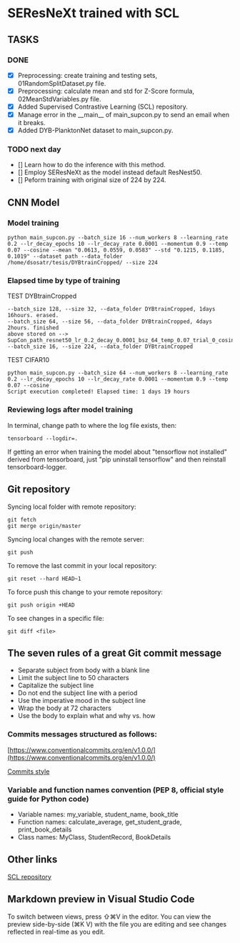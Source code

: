 # SEResNeXt trained with SCL

## TASKS

### DONE
- [x] Preprocessing: create training and testing sets, 01RandomSplitDataset.py file.
- [x] Preprocessing: calculate mean and std for Z-Score formula, 02MeanStdVariables.py file.
- [x] Added Supervised Contrastive Learning (SCL) repository.
- [x] Manage error in the \_\_main\_\_ of main_supcon.py to send an email when it breaks.
- [x] Added DYB-PlanktonNet dataset to main_supcon.py.
	
### TODO next day
- [] Learn how to do the inference with this method.
- [] Employ SEResNeXt as the model instead default ResNest50.
- [] Peform training with original size of 224 by 224.

## CNN Model

### Model training

	python main_supcon.py --batch_size 16 --num_workers 8 --learning_rate 0.2 --lr_decay_epochs 10 --lr_decay_rate 0.0001 --momentum 0.9 --temp 0.07 --cosine --mean "0.0613, 0.0559, 0.0583" --std "0.1215, 0.1185, 0.1019" --dataset path --data_folder /home/dsosatr/tesis/DYBtrainCropped/ --size 224

### Elapsed time by type of training

TEST DYBtrainCropped

	--batch_size 128, --size 32, --data_folder DYBtrainCropped, 1days 16hours. erased.
	--batch_size 64, --size 56, --data_folder DYBtrainCropped, 4days 2hours. finished
	above stored on --> SupCon_path_resnet50_lr_0.2_decay_0.0001_bsz_64_temp_0.07_trial_0_cosine_warm
	--batch_size 16, --size 224, --data_folder DYBtrainCropped

TEST CIFAR10

	python main_supcon.py --batch_size 64 --num_workers 8 --learning_rate 0.2 --lr_decay_epochs 10 --lr_decay_rate 0.0001 --momentum 0.9 --temp 0.07 --cosine
	Script execution completed! Elapsed time: 1 days 19 hours

### Reviewing logs after model training

In terminal, change path to where the log file exists, then:

	tensorboard --logdir=.

If getting an error when training the model about "tensorflow not installed" derived from tensorboard, just "pip uninstall tensorflow" and then reinstall tensorboard-logger.

## Git repository
Syncing local folder with remote repository:

	git fetch
	git merge origin/master

Syncing local changes with the remote server:

	git push

To remove the last commit in your local repository:

	git reset --hard HEAD~1

To force push this change to your remote repository:

	git push origin +HEAD

To see changes in a specific file:

	git diff <file>

## The seven rules of a great Git commit message

* Separate subject from body with a blank line
* Limit the subject line to 50 characters
* Capitalize the subject line
* Do not end the subject line with a period
* Use the imperative mood in the subject line
* Wrap the body at 72 characters
* Use the body to explain what and why vs. how

### Commits messages structured as follows:
[https://www.conventionalcommits.org/en/v1.0.0/](https://www.conventionalcommits.org/en/v1.0.0/)

[Commits style](https://chris.beams.io/posts/git-commit/)

### Variable and function names convention (PEP 8, official style guide for Python code)
* Variable names: my_variable, student_name, book_title
* Function names: calculate_average, get_student_grade, print_book_details
* Class names: MyClass, StudentRecord, BookDetails

## Other links
[SCL repository](https://github.com/HobbitLong/SupContrast)

## Markdown preview in Visual Studio Code

To switch between views, press ⇧⌘V in the editor. You can view the preview side-by-side (⌘K V) with the file you are editing and see changes reflected in real-time as you edit.
